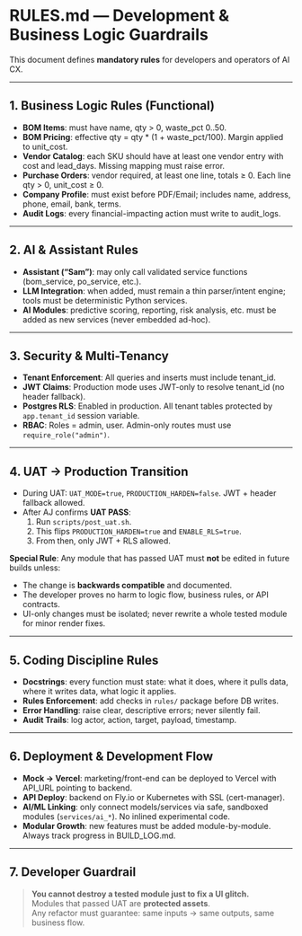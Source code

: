 
# RULES.md — Development & Business Logic Guardrails

This document defines **mandatory rules** for developers and operators of AI CX.

---

## 1. Business Logic Rules (Functional)
- **BOM Items**: must have name, qty > 0, waste_pct 0..50.
- **BOM Pricing**: effective qty = qty * (1 + waste_pct/100). Margin applied to unit_cost.
- **Vendor Catalog**: each SKU should have at least one vendor entry with cost and lead_days. Missing mapping must raise error.
- **Purchase Orders**: vendor required, at least one line, totals ≥ 0. Each line qty > 0, unit_cost ≥ 0.
- **Company Profile**: must exist before PDF/Email; includes name, address, phone, email, bank, terms.
- **Audit Logs**: every financial-impacting action must write to audit_logs.

---

## 2. AI & Assistant Rules
- **Assistant (“Sam”)**: may only call validated service functions (bom_service, po_service, etc.).
- **LLM Integration**: when added, must remain a thin parser/intent engine; tools must be deterministic Python services.
- **AI Modules**: predictive scoring, reporting, risk analysis, etc. must be added as new services (never embedded ad-hoc).

---

## 3. Security & Multi-Tenancy
- **Tenant Enforcement**: All queries and inserts must include tenant_id.
- **JWT Claims**: Production mode uses JWT-only to resolve tenant_id (no header fallback).
- **Postgres RLS**: Enabled in production. All tenant tables protected by `app.tenant_id` session variable.
- **RBAC**: Roles = admin, user. Admin-only routes must use `require_role("admin")`.

---

## 4. UAT → Production Transition
- During UAT: `UAT_MODE=true`, `PRODUCTION_HARDEN=false`. JWT + header fallback allowed.
- After AJ confirms **UAT PASS**:
  1. Run `scripts/post_uat.sh`.
  2. This flips `PRODUCTION_HARDEN=true` and `ENABLE_RLS=true`.
  3. From then, only JWT + RLS allowed.

**Special Rule**: Any module that has passed UAT must **not** be edited in future builds unless:
- The change is **backwards compatible** and documented.
- The developer proves no harm to logic flow, business rules, or API contracts.
- UI-only changes must be isolated; never rewrite a whole tested module for minor render fixes.

---

## 5. Coding Discipline Rules
- **Docstrings**: every function must state: what it does, where it pulls data, where it writes data, what logic it applies.
- **Rules Enforcement**: add checks in `rules/` package before DB writes.
- **Error Handling**: raise clear, descriptive errors; never silently fail.
- **Audit Trails**: log actor, action, target, payload, timestamp.

---

## 6. Deployment & Development Flow
- **Mock → Vercel**: marketing/front-end can be deployed to Vercel with API_URL pointing to backend.
- **API Deploy**: backend on Fly.io or Kubernetes with SSL (cert-manager).
- **AI/ML Linking**: only connect models/services via safe, sandboxed modules (`services/ai_*`). No inlined experimental code.
- **Modular Growth**: new features must be added module-by-module. Always track progress in BUILD_LOG.md.

---

## 7. Developer Guardrail
> **You cannot destroy a tested module just to fix a UI glitch.**  
> Modules that passed UAT are **protected assets**.  
> Any refactor must guarantee: same inputs → same outputs, same business flow.

